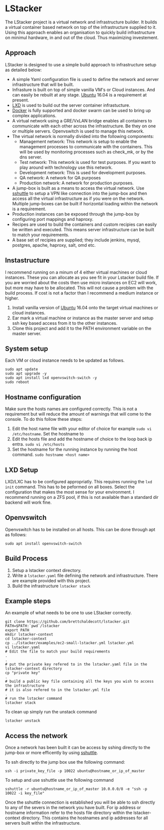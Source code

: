 # LStacker

The LStacker project is a virtual network and infrastructure builder. It builds a virtual container based network on top of the infrastructure supplied to it. Using this approach enables an organisation to quickly build infrastructure on minimul hardware, in and out of the cloud. Thus maximizing investement.

## Approach
LStacker is designed to use a simple build approach to infrastructure setup as detailed below:

* A simple Yaml configuration file is used to define the network and server infrastructure that will be built.
* Infrasture is built on top of simple vanilla VM's or Cloud instances. And can easily be rebuilt at any stage. [Ubuntu](http://www.ubuntu.com/) 16.04 is a requirement at present.
* [LXD](https://linuxcontainers.org/lxd/) is used to build out the server container infrastucture.
* [Docker](https://www.docker.com/) is fully supported and docker swarm can be used to bring up complex applications.
* A virtual network using a GRE/VxLAN bridge enables all containers to communicate with each other across the infrastructure. Be they on one or multiple servers. Openvswitch is used to manage this network.
* The virtual network is normally divided into the following components:
    * Management network: This network is setup to enable the management processes to communicate with the containers. This will be used by monitoring processes such as check_mk, or by the dns server.
    * Test network: This network is used for test purposes. If you want to play around with technology use this network.
    * Development network: This is used for development purposes.
    * QA network: A network for QA purposes
    * Production network: A network for production purposes.
* A jump-box is built as a means to access the virtual network. Use [sshuttle](http://sshuttle.readthedocs.io/) to setup a VPN like connection into the jump-box and then access all the virtual infrastructure as if you were on the network. Multiple jump-boxes can be built if horizontal loading within the network is a requirement.
* Production instances can be exposed through the jump-box by configuring port mappings and haproxy.
* Recipes are used to build the containers and custom recipies can easily be written and executed. This means server infrastructure can be built to match your requirements.
* A base set of recipies are supplied; they include jenkins, mysql, postgres, apache, haproxy, salt, omd etc.

## Instastructure
I recommend running on a minum of 4 either virtual machines or cloud instances. These you can allocate as you see fit in your Lstacker build file. If you are worried about the costs then use micro instances on EC2 will work, but more may have to be allocated. This will not cause a problem with the build process. If cost is not a factor than I recommend a medium instance or higher.

1. Install vanilla version of [Ubuntu](http://www.ubuntu.com/download/server) 16.04 onto the target virtual machines or cloud instances.
2. Ear mark a virtual machine or instance as the master server and setup ssh key based access from it to the other instances.
3. Clone this project and add it to the PATH environment variable on the master server.

## System setup
Each VM or cloud instance needs to be updated as follows.
```
sudo apt update
sudo apt upgrade -y
sudo apt install lxd openvswitch-switch -y
sudo reboot
```

## Hostname configuration
Make sure the hosts names are configured correctly. This is not a requirement but will reduce the amount of warnings that will come to the console. To do this follow these steps:

1. Edit the host name file with your editor of choice for example `sudo vi /etc/hostname`. Set the hostname to 
2. Edit the hosts file and add the hostname of choice to the loop back ip entra. `sudo vi /etc/hosts` 
3. Set the hostname for the running instance by running the host command. `sudo hostname <host name>`

## LXD Setup
LXD/LXC has to be configured appropriatly. This requires running the `lxd init` command. This has to be peformed on all boxes. Select the configuration that makes the most sense for your environment. I recommend running on a ZFS pool, if this is not available than a standard dir backend will work fine.

## Openvswitch
Openvswitch has to be installed on all hosts. This can be done through apt as follows:

```sudo apt install openvswitch-switch```

## Build Process

1. Setup a lstacker context directory.
2. Write a `lstacker.yaml` file defining the network and infrastructure. There are example provided with this project.
3. Build the infrastructure
   `lstacker stack`

## Example steps
An example of what needs to be one to use LStacker correctly.

```
git clone https://github.com/brettchaldecott/lstacker.git
PATH=$PATH:`pwd`/lstacker
export PATH
mkdir lstacker-context
cd lstacker-context
cp ../lstacker/examples/ec2-small-lstacker.yml lstacker.yml
vi lstacker.yaml
# Edit the file to match your build requirements
.
.
# put the private key refered to in the lstacker.yaml file in the lstacker-context directory
cp "private key"
.
# build a public key file containing all the keys you wish to access the infrastructure
# it is also refered to in the lstacker.yml file
.
# run the lstacker command
lstacker stack
```

To clean up simply run the unstack command
```
lstacker unstack
```

## Access the network
Once a network has been built it can be access by sshing directly to the jump-box or more efficently by using [sshuttle](http://sshuttle.readthedocs.io/).

To ssh directly to the jump box use the following command:
```
ssh -i private_key_file -p 10022 ubuntu@hostname_or_ip_of_master
```

To setup and use sshuttle use the following command
```
sshuttle -r ubuntu@hostname_or_ip_of_master 10.0.0.0/8 -e "ssh -p 10022 -i key_file"
```

Once the sshuttle connection is established you will be able to ssh directly to any of the severs in the network you have built. For ip address or hostname information refer to the hosts file directory within the lstacker-context directory. This contains the hostnames and ip addresses for all servers built within the infrastructure.

